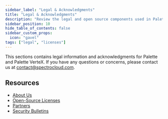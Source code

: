```yaml
---
sidebar_label: "Legal & Acknowledgments"
title: "Legal & Acknowledgments"
description: "Review the legal and open source components used in Palette."
sidebar_position: 10
hide_table_of_contents: false
sidebar_custom_props: 
  icon: "gavel"
tags: ["legal", "licenses"]
---
```



This sections contains legal information and acknowledgments for Palette and Palette VerteX. If you have any questions or concerns, please contact us at [contact@spectrocloud.com](mailto:contact@spectrocloud.com). 


## Resources

- [About Us](https://www.spectrocloud.com/company)
- [Open-Source Licenses](oss-licenses.md)
- [Partners](https://www.spectrocloud.com/partners)
- [Security Bulletins](../security/security-bulletins/security-bulletins.md)